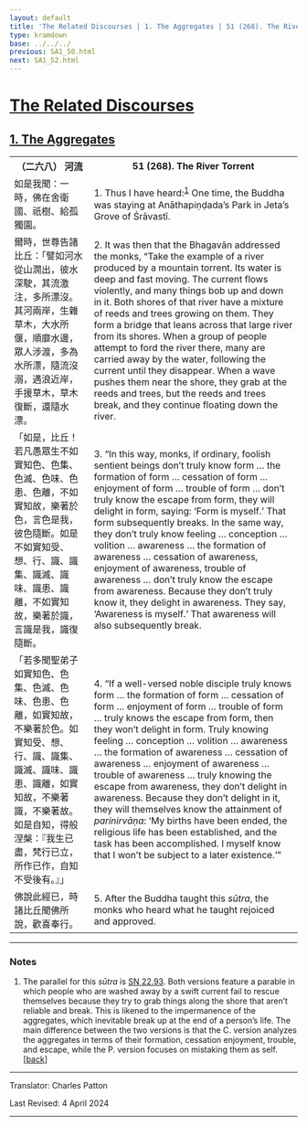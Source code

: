 ```yaml
---
layout: default
title: 'The Related Discourses | 1. The Aggregates | 51 (268). The River Torrent'
type: kramdown
base: ../../../
previous: SA1_50.html
next: SA1_52.html
---
```


<h1><a href='../index.html'>The Related Discourses</a></h1>
<h2><a href='index.html'>1. The Aggregates</a></h2>

<table class="trans">
  <th class='ch'>（二六八） 河流</th>
  <th class='en'>51 (268). The River Torrent</th>
  <tr>
    <td title='t125.2.70a12'>如是我聞：一時，佛在舍衛國、祇樹、給孤獨園。</td>
    <td id='p1'>1. Thus I have heard:<sup id="ref1"><a href="#n1">1</a></sup> One time, the Buddha was staying at Anāthapiṇḍada’s Park in Jeta’s Grove of Śrāvastī.</td>
  </tr>
  <tr>
    <td title='t125.2.70a13'>爾時，世尊告諸比丘：「譬如河水從山㵎出，彼水深駛，其流激注，多所漂沒。其河兩岸，生雜草木，大水所偃，順靡水邊，眾人涉渡，多為水所漂，隨流沒溺，遇浪近岸，手援草木，草木復斷，還隨水漂。</td>
    <td id='p2'>2. It was then that the Bhagavān addressed the monks, “Take the example of a river produced by a mountain torrent. Its water is deep and fast moving. The current flows violently, and many things bob up and down in it. Both shores of that river have a mixture of reeds and trees growing on them. They form a bridge that leans across that large river from its shores. When a group of people attempt to ford the river there, many are carried away by the water, following the current until they disappear. When a wave pushes them near the shore, they grab at the reeds and trees, but the reeds and trees break, and they continue floating down the river.</td>
  </tr>
  <tr>
    <td title='t125.2.70a17'>「如是，比丘！若凡愚眾生不如實知色、色集、色滅、色味、色患、色離，不如實知故，樂著於色，言色是我，彼色隨斷。如是不如實知受、想、行、識、識集、識滅、識味、識患、識離，不如實知故，樂著於識，言識是我，識復隨斷。</td>
    <td id='p3'>3. “In this way, monks, if ordinary, foolish sentient beings don’t truly know form … the formation of form … cessation of form … enjoyment of form … trouble of form … don’t truly know the escape from form, they will delight in form, saying: ‘Form is myself.’ That form subsequently breaks. In the same way, they don’t truly know feeling … conception … volition … awareness … the formation of awareness … cessation of awareness, enjoyment of awareness, trouble of awareness … don’t truly know the escape from awareness. Because they don’t truly know it, they delight in awareness. They say, ‘Awareness is myself.’ That awareness will also subsequently break.</td>
  </tr>
  <tr>
    <td title='t125.2.70a22'>「若多聞聖弟子如實知色、色集、色滅、色味、色患、色離，如實知故，不樂著於色。如實知受、想、行、識、識集、識滅、識味、識患、識離，如實知故，不樂著識，不樂著故。如是自知，得般涅槃：『我生已盡，梵行已立，所作已作，自知不受後有。』」</td>
    <td id='p4'>4. “If a well-versed noble disciple truly knows form … the formation of form … cessation of form … enjoyment of form … trouble of form … truly knows the escape from form, then they won’t delight in form. Truly knowing feeling … conception … volition … awareness … the formation of awareness … cessation of awareness … enjoyment of awareness … trouble of awareness … truly knowing the escape from awareness, they don’t delight in awareness. Because they don’t delight in it, they will themselves know the attainment of <em>parinirvāṇa</em>: ‘My births have been ended, the religious life has been established, and the task has been accomplished. I myself know that I won’t be subject to a later existence.’”</td>
  </tr>
  <tr>
    <td title='t125.2.70a28'>佛說此經已，時諸比丘聞佛所說，歡喜奉行。</td>
    <td id='p5'>5. After the Buddha taught this <em>sūtra</em>, the monks who heard what he taught rejoiced and approved.</td>
  </tr>
</table>

<hr/>

<h3 id="notes">Notes</h3>

<ol>
<li id="n1">The parallel for this <em>sūtra</em> is <a href="https://suttacentral.net/sn22.93" target="_blank">SN 22.93</a>. Both versions feature a parable in which people who are washed away by a swift current fail to rescue themselves because they try to grab things along the shore that aren’t reliable and break. This is likened to the impermanence of the aggregates, which inevitable break up at the end of a person’s life. The main difference between the two versions is that the C. version analyzes the aggregates in terms of their formation, cessation enjoyment, trouble, and escape, while the P. version focuses on mistaking them as self. [<a href="#ref1">back</a>]</li>
</ol>
<hr/>

<p class="translator">Translator: Charles Patton</p>
<p class='revised'>Last Revised: 4 April 2024</p>

<hr/>